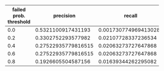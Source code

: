 |  failed prob. threshold  |  precision  |  recall  |
| ---- | ---- | ---- |
| 0.0 | 0.5321100917431193 | 0.0017307749694130286 |
| 0.2 | 0.3302752293577982 | 0.02107728337236534 |
| 0.4 | 0.27522935779816515 | 0.02063273727647868 |
| 0.6 | 0.27522935779816515 | 0.02063273727647868 |
| 0.8 | 0.1926605504587156 | 0.01639344262295082 |